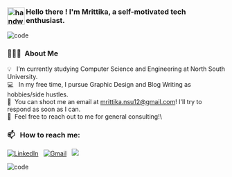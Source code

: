### <img alt="handwavegif" src="https://user-images.githubusercontent.com/39513876/112366216-8cfe7400-8cfe-11eb-8116-7d3dbae20e97.gif" width='40' align="left"/> Hello there ! I'm Mrittika, a self-motivated tech enthusiast.

![code](https://user-images.githubusercontent.com/73641232/138322869-408925ea-0e2b-4332-bf55-39413e62aed4.gif)

### 👨🏻‍💻 &nbsp;About Me

💡 &nbsp; I’m currently studying Computer Science and Engineering at North South University. \
💻 &nbsp; In my free time, I pursue Graphic Design and Blog Writing as hobbies/side hustles.\
🌱  &nbsp;You can shoot me an email at mrittika.nsu12@gmail.com! I'll try to respond as soon as I can.\
💬 &nbsp;Feel free to reach out to me for general consulting!\
### 📫 &nbsp; How to reach me:
<a href="https://www.linkedin.com/in/mrittika-sengupta-5469121ba/"><img alt="LinkedIn" src="https://img.shields.io/badge/linkedin%20-%230077B5.svg?&style=flat&logo=linkedin&logoColor=white"/></a> &nbsp;
<a href="mailto:mrittika.nsu12@gmail.com"><img alt="Gmail" src="https://img.shields.io/badge/Gmail-D14836?style=flat&logo=gmail&logoColor=white" /></a> &nbsp;
<a href="https://www.instagram.com/_m_r_i_t_t_i_/"><img src="https://img.shields.io/badge/-@m_r_i_t_t_i_-E4405F?style=flat&logo=Instagram&logoColor=white"/></a> &nbsp;

![code](https://user-images.githubusercontent.com/73641232/138322869-408925ea-0e2b-4332-bf55-39413e62aed4.gif)
